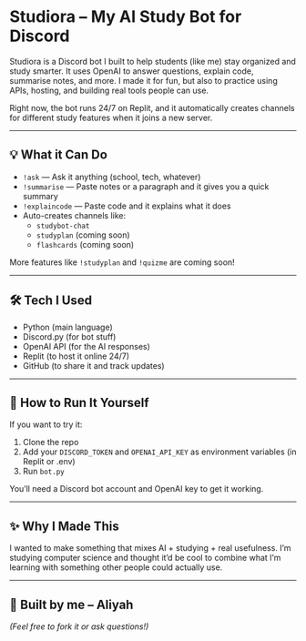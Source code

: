 # Studiora – My AI Study Bot for Discord

Studiora is a Discord bot I built to help students (like me) stay organized and study smarter. It uses OpenAI to answer questions, explain code, summarise notes, and more. I made it for fun, but also to practice using APIs, hosting, and building real tools people can use.

Right now, the bot runs 24/7 on Replit, and it automatically creates channels for different study features when it joins a new server.

---

## 💡 What it Can Do

- `!ask` — Ask it anything (school, tech, whatever)
- `!summarise` — Paste notes or a paragraph and it gives you a quick summary
- `!explaincode` — Paste code and it explains what it does
- Auto-creates channels like:
  - `studybot-chat`
  - `studyplan` (coming soon)
  - `flashcards` (coming soon)

More features like `!studyplan` and `!quizme` are coming soon!

---

## 🛠 Tech I Used

- Python (main language)
- Discord.py (for bot stuff)
- OpenAI API (for the AI responses)
- Replit (to host it online 24/7)
- GitHub (to share it and track updates)

---

## 🚀 How to Run It Yourself

If you want to try it:

1. Clone the repo
2. Add your `DISCORD_TOKEN` and `OPENAI_API_KEY` as environment variables (in Replit or .env)
3. Run `bot.py`

You’ll need a Discord bot account and OpenAI key to get it working.

---

## ✨ Why I Made This

I wanted to make something that mixes AI + studying + real usefulness. I’m studying computer science and thought it’d be cool to combine what I’m learning with something other people could actually use.

---

## 👋 Built by me – Aliyah  
*(Feel free to fork it or ask questions!)*
